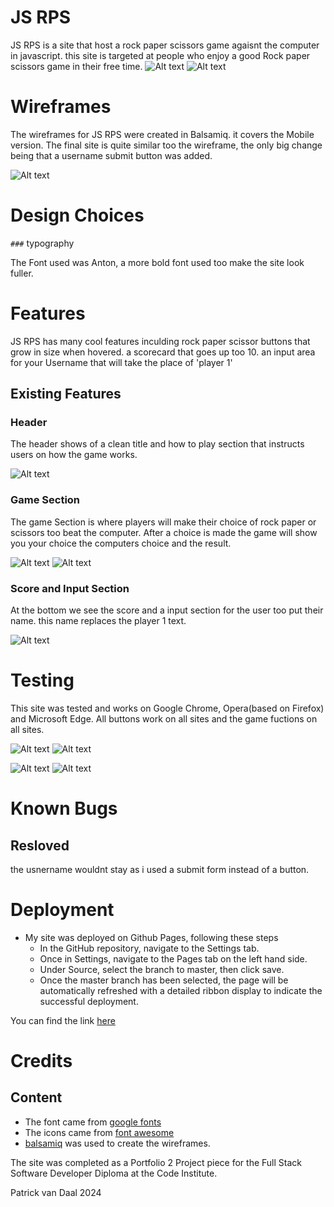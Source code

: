 # JS RPS

JS RPS is a site that host a rock paper scissors game agaisnt the computer in javascript. this site is targeted at people who enjoy a good Rock paper scissors game in their free time.
![Alt text](assets/images/rpsmobilepic.png) ![Alt text](assets/images/rpspcpic.png) 

# Wireframes

The wireframes for JS RPS were created in Balsamiq. it covers the Mobile version. The final site is quite similar too the wireframe, the only big change being that a username submit button was added.

![Alt text](assets/images/wireframe.png)


# Design Choices
`###` typography    

The Font used was Anton, a more bold font used too make the site look fuller.
# Features

JS RPS has many cool features inculding rock paper scissor buttons that grow in size when hovered. a scorecard that goes up too 10. an input area for your Username that will take the place of 'player 1'

## Existing Features
 
### Header

The header shows of a clean title and how to play section that instructs users on how the game works.

![Alt text](assets/images/rpsheaderanddescription.png)

### Game Section

The game Section is where players will make their choice of rock paper or scissors too beat the computer. After a choice is made the game will show you your choice the computers choice and the result.

![Alt text](assets/images/rpsgamesection.png) ![Alt text](assets/images/rpsgamesection.png)

### Score and Input Section

At the bottom we see the score and a input section for the user too put their name. this name replaces the player 1 text.

![Alt text](assets/images/rpsgamesection.png)

# Testing

This site was tested and works on Google Chrome, Opera(based on Firefox) and Microsoft Edge.
All  buttons work on all sites and the game fuctions on all sites.

![Alt text](assets/images/htmltest.png)  ![Alt text](assets/images/csstest.png)

![Alt text](assets/images/lighthousetest.png) ![Alt text](assets/images/jstest.png)

# Known Bugs

## Resloved

the usnername wouldnt stay as i used a submit form instead of a button.


# Deployment

* My site was deployed on Github Pages, following these steps
  * In the GitHub repository, navigate to the Settings tab.
  * Once in Settings, navigate to the Pages tab on the left hand side.
  * Under Source, select the branch to master, then click save.
  * Once the master branch has been selected, the page will be automatically refreshed with a detailed ribbon display to indicate the successful deployment.

You can find the link [here](https://patrickvddd.github.io/RockPaperScissor/)


# Credits

## Content
  * The font came from [google fonts](https://fonts.google.com)
  * The icons came from [font awesome](https://fontawesome.com)
  * [balsamiq](https://balsamiq.com) was used to create the wireframes.

  
  The site was completed as a Portfolio 2 Project piece for the Full Stack Software Developer  Diploma at the Code Institute. 

Patrick van Daal 2024

